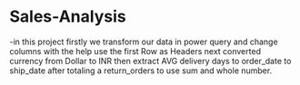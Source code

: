 # Sales-Analysis
-in this project firstly we transform our data in power query and change columns with the help use the first Row as Headers next converted currency from Dollar to INR then extract AVG delivery days to order_date to ship_date after totaling a return_orders to use sum and whole number.
